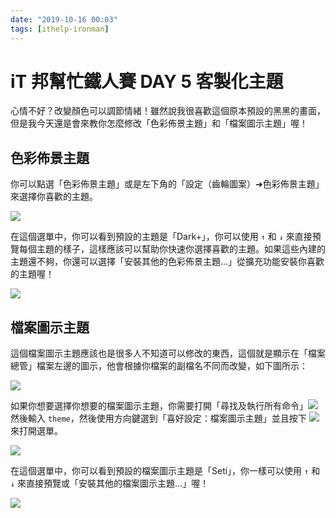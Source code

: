```yaml
---
date: "2019-10-16 00:03"
tags: [ithelp-ironman]
---
```

# iT 邦幫忙鐵人賽 DAY 5 客製化主題

心情不好？改變顏色可以調節情緒！雖然說我很喜歡這個原本預設的黑黑的畫面，但是我今天還是會來教你怎麼修改「色彩佈景主題」和「檔案圖示主題」喔！

## 色彩佈景主題

你可以點選「色彩佈景主題」或是左下角的「設定（齒輪圖案）➜色彩佈景主題」來選擇你喜歡的主題。

![](https://i.imgur.com/mYDp3Q0.png)

在這個選單中，你可以看到預設的主題是「Dark+」，你可以使用 `↑` 和 `↓` 來直接預覽每個主題的樣子，這樣應該可以幫助你快速你選擇喜歡的主題。如果這些內建的主題還不夠，你還可以選擇「安裝其他的色彩佈景主題…」從擴充功能安裝你喜歡的主題喔！

![](https://i.imgur.com/ZFzM8Mb.png)

## 檔案圖示主題

這個檔案圖示主題應該也是很多人不知道可以修改的東西，這個就是顯示在「檔案總管」檔案左邊的圖示，他會根據你檔案的副檔名不同而改變，如下圖所示：

![](https://i.imgur.com/IiawS2C.png)

如果你想要選擇你想要的檔案圖示主題，你需要打開「尋找及執行所有命令」![](https://i.imgur.com/EXvNZfc.png) 然後輸入 `theme`，然後使用方向鍵選到「喜好設定：檔案圖示主題」並且按下 ![](https://i.imgur.com/gRUfeBj.png) 來打開選單。

![](https://i.imgur.com/xgpoLjc.png)

在這個選單中，你可以看到預設的檔案圖示主題是「Seti」，你一樣可以使用 `↑` 和 `↓` 來直接預覽或「安裝其他的檔案圖示主題…」喔！

![](https://i.imgur.com/vfz4Vea.png)
